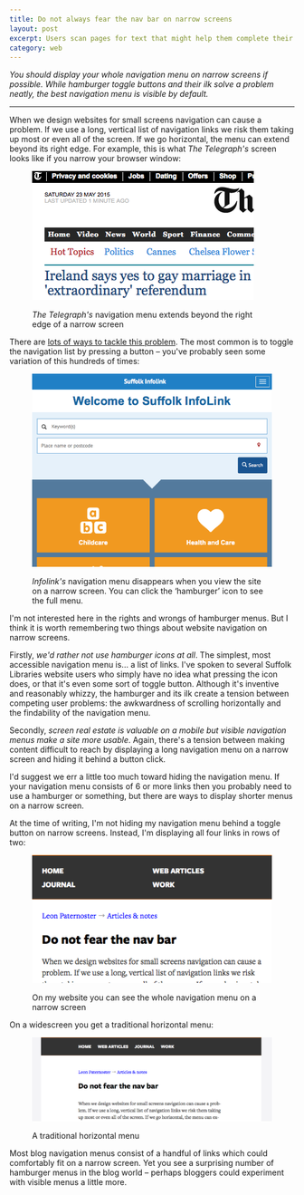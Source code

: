 ```yaml
---
title: Do not always fear the nav bar on narrow screens
layout: post
excerpt: Users scan pages for text that might help them complete their task. Navigation bars and lists are rich in information scent, so it makes sense to avoid hiding them whenever possible.
category: web
---
```


_You should display your whole navigation menu on narrow screens if possible. While hamburger toggle buttons and their ilk solve a problem neatly, the best navigation menu is visible by default._

<hr>

When we design websites for small screens navigation can cause a problem. If we use a long, vertical list of navigation links we risk them taking up most or even all of the screen. If we go horizontal, the menu can extend beyond its right edge. For example, this is what <cite>The Telegraph's</cite> screen looks like if you narrow your browser window:

<figure>

<img src="/images/telegraph-narrow.png" alt="Screenshot of The Telegraph's website">

<figcaption class="figcaption"><p><cite>The Telegraph's</cite> navigation menu extends beyond the right edge of a narrow screen</p></figcaption>

</figure>

There are [lots of ways to tackle this problem](https://bradfrost.github.io/this-is-responsive/patterns.html). The most common is to toggle the navigation list by pressing a button &#8211; you've probably seen some variation of this hundreds of times:

<figure>

<img src="/images/menu-icon-infolink.png" alt="Screenshot of the Infolink website">

<figcaption class="figcaption"><p><cite>Infolink's</cite> navigation menu disappears when you view the site on a narrow screen. You can click the &#8216;hamburger&#8217; icon to see the full menu.</p></figcaption>

</figure>

I'm not interested here in the rights and wrongs of hamburger menus. But I think it is worth remembering two things about website navigation on narrow screens.

Firstly, _we'd rather not use hamburger icons at all_. The simplest, most accessible navigation menu is&hellip; a list of links. I've spoken to several Suffolk Libraries website users who simply have no idea what pressing the icon does, or that it's even some sort of toggle button. Although it's inventive and reasonably whizzy, the hamburger and its ilk create a tension between competing user problems: the awkwardness of scrolling horizontally and the findability of the navigation menu.

Secondly, _screen real estate is valuable on a mobile but visible navigation menus make a site more usable_. Again, there's a tension between making content difficult to reach by displaying a long navigation menu on a narrow screen and hiding it behind a button click.

I'd suggest we err a little too much toward hiding the navigation menu. If your navigation menu consists of 6 or more links then you probably need to use a hamburger or something, but there are ways to display shorter menus on a narrow screen.

At the time of writing, I'm not hiding my navigation menu behind a toggle button on narrow screens. Instead, I'm displaying all four links in rows of two:

<figure>

<img src="/images/my-site-narrow-menu.png" alt="Screenshot of my website's navigation menu on a narrow screen">

<figcaption class="figcaption"><p>On my website you can see the whole navigation menu on a narrow screen</p></figcaption>

</figure>

On a widescreen you get a traditional horizontal menu:

<figure>

<img src="/images/my-site-wide-menu.png" alt="Screenshot of my website's navigation menu on a narrow screen">

<figcaption class="figcaption"><p>A traditional horizontal menu</p></figcaption>

</figure>

Most blog navigation menus consist of a handful of links which could comfortably fit on a narrow screen. Yet you see a surprising number of hamburger menus in the blog world &#8211; perhaps bloggers could experiment with visible menus a little more.
